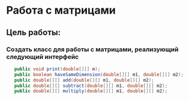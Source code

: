 
# Работа с матрицами
## Цель работы:
### Создать класс для работы с матрицами, реализующий следующий интерфейс
```java
   public void print(double[][] m);
   public boolean haveSameDimension(double[][] m1, double[][] m2);
   public double[][] add(double[][] m1, double[][] m2);
   public double[][] subtract(double[][] m1, double[][] m2);
   public double[][] multiply(double[][] m1, double[][] m2);
   ```
